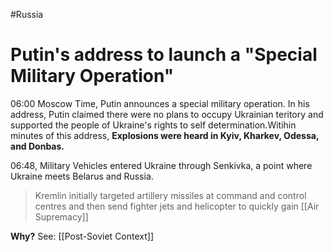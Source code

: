 #Russia
# Putin's address to launch a "Special Military Operation"
06:00 Moscow Time, Putin announces a special military operation. In his address, Putin claimed there were no plans to occupy Ukrainian teritory and supported the people of Ukraine's rights to self determination.Witihin minutes of this address, **Explosions were heard in Kyiv, Kharkev, Odessa, and Donbas.** 

06:48, Military Vehicles entered Ukraine through Senkivka, a point where Ukraine meets Belarus and Russia.

> Kremlin initially targeted artillery missiles at command and control centres and then send fighter jets and helicopter to quickly gain [[Air Supremacy]] 

**Why?** See: [[Post-Soviet Context]]